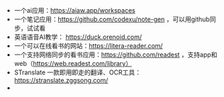 - 一个ai应用：https://aiaw.app/workspaces
- 一个笔记应用：https://github.com/codexu/note-gen ，可以用github同步，试试看
- 英语语音AI教学： https://duck.orenoid.com/
- 一个可以在线看书的网站：https://litera-reader.com/
- 一个支持网络同步的看书应用：https://github.com/readest ，支持app和web（https://web.readest.com/library）
- STranslate 一款即用即走的翻译、OCR工具：https://stranslate.zggsong.com/
- 